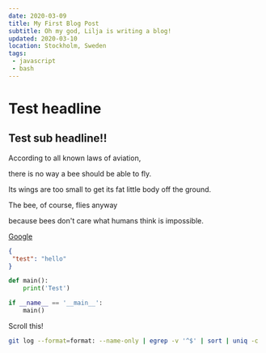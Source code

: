 ```yaml
---
date: 2020-03-09
title: My First Blog Post
subtitle: Oh my god, Lilja is writing a blog!
updated: 2020-03-10
location: Stockholm, Sweden
tags:
 - javascript
 - bash
---
```


# Test headline

## Test sub headline!!

According to all known laws
of aviation,

  
there is no way a bee
should be able to fly.

  
Its wings are too small to get
its fat little body off the ground.

  
The bee, of course, flies anyway

  
because bees don't care
what humans think is impossible.

[Google](https://google.com)

```json
{
 "test": "hello"
}
```

```python
def main():
    print('Test')

if __name__ == '__main__':
    main()
```

Scroll this!
```bash
git log --format=format: --name-only | egrep -v '^$' | sort | uniq -c | sort -rg | head -10
```
